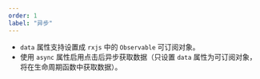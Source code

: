 ```yaml
---
order: 1
label: "异步"
---
```


-   `data` 属性支持设置成 `rxjs` 中的 `Observable` 可订阅对象。
-   使用 `async` 属性启用点击后异步获取数据（只设置 `data` 属性为可订阅对象，将在生命周期函数中获取数据）。
